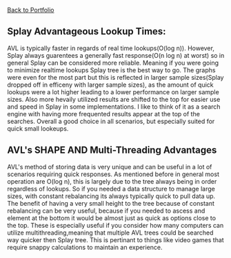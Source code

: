 [Back to Portfolio](https://joshtomith.github.io/)


## Splay Advantageous Lookup Times:
AVL is typically faster in regards of real time lookups(O(log n)). However, Splay always guarentees a generally fast response(O(n log n) at worst) 
so in general Splay can be considered more reliable. Meaning if you were going to minimize realtime lookups Splay tree is the best way to go. The graphs were even for the most part but this is reflected in larger sample sizes(Splay dropped off in efficeny with larger sample sizes), 
as the amount of quick lookups were a lot higher leading to a lower performance on larger sample sizes. 
Also more hevaily utilized results are shifted to the top for easier use and speed in Splay in some implementations. I like to think of it as a search engine with having more frequented results appear at the top of the searches. 
Overall a good choice in all scenarios, but especially suited for quick small lookeups.

## AVL's SHAPE AND Multi-Threading Advantages
AVL's method of storing data is very unique and can be useful in a lot of scenarios requiring quick responses. As mentioned before in general 
most operation are O(log n), this is largely due to the tree always being in order regardless of lookups. So if you needed a data structure to manage large sizes, with constant rebalancing its always typically quick to pull data up. The benefit of having a very small height to the tree because of constant rebalancing can be very useful, 
because if you needed to ascess and element at the bottom it would be almost just as quick as options close to the top. 
These is especially useful if you consider how many computers can utilize multithreading,meaning that multiple AVL trees could be searched way quicker then Splay tree. This is pertinant to things like video games that require snappy 
calculations to maintain an experience. 
